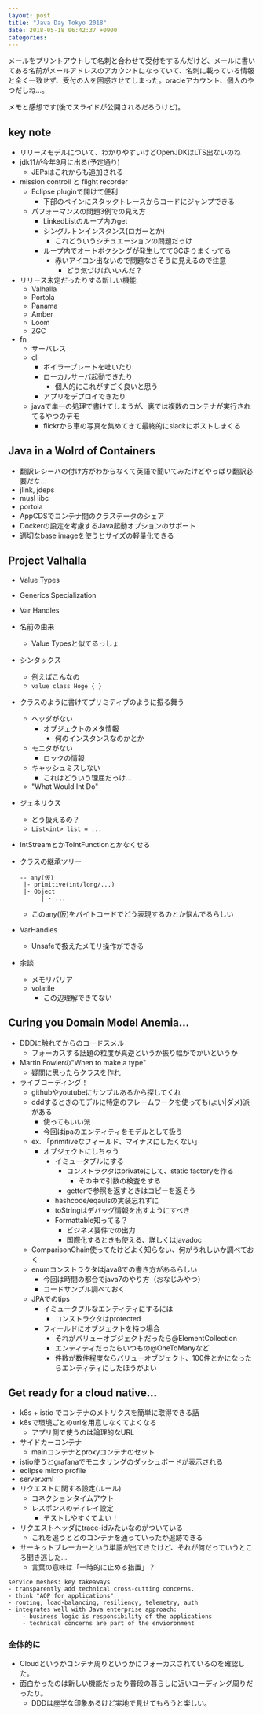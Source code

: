 ```yaml
---
layout: post
title: "Java Day Tokyo 2018"
date: 2018-05-18 06:42:37 +0900
categories: 
---
```


メールをプリントアウトして名刺と合わせて受付をするんだけど、メールに書いてある名前がメールアドレスのアカウントになっていて、名刺に載っている情報と全く一致せず、受付の人を困惑させてしまった。oracleアカウント、個人のやつだしね…。

メモと感想です(後でスライドが公開されるだろうけど)。

## key note
- リリースモデルについて、わかりやすいけどOpenJDKはLTS出ないのね
- jdk11が今年9月に出る(予定通り)
    - JEPsはこれからも追加される
- mission controll と flight recorder
    - Eclipse pluginで開けて便利
        - 下部のペインにスタックトレースからコードにジャンプできる
    - パフォーマンスの問題3例での見え方
        - LinkedListのループ内のget
        - シングルトンインスタンス(ロガーとか)
            - これどういうシチュエーションの問題だっけ
        - ループ内でオートボクシングが発生しててGC走りまくってる
            - 赤いアイコン出ないので問題なさそうに見えるので注意
                - どう気づけばいいんだ？
- リリース未定だったりする新しい機能
    - Valhalla
    - Portola
    - Panama
    - Amber
    - Loom
    - ZGC
- fn
    - サーバレス
    - cli
        - ボイラープレートを吐いたり
        - ローカルサーバ起動できたり
            - 個人的にこれがすごく良いと思う
        - アプリをデプロイできたり
    - javaで単一の処理で書けてしまうが、裏では複数のコンテナが実行されてるやつのデモ
        - flickrから車の写真を集めてきて最終的にslackにポストしまくる

## Java in a Wolrd of Containers
- 翻訳レシーバの付け方がわからなくて英語で聞いてみたけどやっぱり翻訳必要だな…
- jlink, jdeps
- musl libc
- portola
- AppCDSでコンテナ間のクラスデータのシェア
- Dockerの設定を考慮するJava起動オプションのサポート
- 適切なbase imageを使うとサイズの軽量化できる

## Project Valhalla
- Value Types
- Generics Specialization
- Var Handles

- 名前の由来
    - Value Typesと似てるっしょ
- シンタックス
    - 例えばこんなの
    - ```value class Hoge { } ```
- クラスのように書けてプリミティブのように振る舞う
    - ヘッダがない
        - オブジェクトのメタ情報
            - 何のインスタンスなのかとか
    - モニタがない
        - ロックの情報
    - キャッシュミスしない
        - これはどういう理屈だっけ…
    - "What Would Int Do"
- ジェネリクス
    - どう扱えるの？
    - `List<int> list = ...`
- IntStreamとかToIntFunctionとかなくせる
- クラスの継承ツリー
    ```
    -- any(仮)
     |- primitive(int/long/...)
     |- Object
          | - ...
    ```
    - このany(仮)をバイトコードでどう表現するのとか悩んでるらしい
- VarHandles
    - Unsafeで扱えたメモリ操作ができる
- 余談
    - メモリバリア
    - volatile
        - この辺理解できてない

## Curing you Domain Model Anemia...
- DDDに触れてからのコードスメル
    - フォーカスする話題の粒度が真逆というか振り幅がでかいというか
- Martin Fowlerの"When to make a type"
    - 疑問に思ったらクラスを作れ
- ライブコーディング！
    - githubやyoutubeにサンプルあるから探してくれ
    - dddするときのモデルに特定のフレームワークを使っても(よい|ダメ)派がある
        - 使ってもいい派
        - 今回はjpaのエンティティをモデルとして扱う
    - ex. 「primitiveなフィールド、マイナスにしたくない」
        - オブジェクトにしちゃう
            - イミュータブルにする
                - コンストラクタはprivateにして、static factoryを作る
                    - その中で引数の検査をする
                - getterで参照を返すときはコピーを返そう
            - hashcode/eqaulsの実装忘れずに
            - toStringはデバッグ情報を出すようにすべき
            - Formattable知ってる？
                - ビジネス要件での出力
                - 国際化するときも使える、詳しくはjavadoc
    - ComparisonChain使ってたけどよく知らない、何がうれしいか調べておく
    - enumコンストラクタはjava8での書き方があるらしい
        - 今回は時間の都合でjava7のやり方（おなじみやつ）
        - コードサンプル調べておく
    - JPAでのtips
        - イミュータブルなエンティティにするには
            - コンストラクタはprotected
        - フィールドにオブジェクトを持つ場合
            - それがバリューオブジェクトだったら@ElementCollection
            - エンティティだったらいつもの@OneToManyなど
            - 件数が数件程度ならバリューオブジェクト、100件とかになったらエンティティにしたほうがよい


## Get ready for a cloud native...
- k8s + istio でコンテナのメトリクスを簡単に取得できる話
- k8sで環境ごとのurlを用意しなくてよくなる
    - アプリ側で使うのは論理的なURL
- サイドカーコンテナ
    - mainコンテナとproxyコンテナのセット
- istio使うとgrafanaでモニタリングのダッシュボードが表示される
- eclipse micro profile
- server.xml
- リクエストに関する設定(ルール)
    - コネクションタイムアウト
    - レスポンスのディレイ設定
        - テストしやすくてよい！
- リクエストヘッダにtrace-idみたいなのがついている
    - これを追うとどのコンテナを通っていったか追跡できる
- サーキットブレーカーという単語が出てきたけど、それが何だっていうところ聞き逃した…
    - 言葉の意味は「一時的に止める措置」？

```
service meshes: key takeaways
- transparently add technical cross-cutting concerns.
- think "AOP for applications"
- routing, load-balancing, resiliency, telemetry, auth
- integrates well with Java enterprise approach:
    - business logic is responsibility of the applications
    - technical concerns are part of the envioronment
```

### 全体的に
- Cloudというかコンテナ周りというかにフォーカスされているのを確認した。
- 面白かったのは新しい機能だったり普段の暮らしに近いコーディング周りだったり。
    - DDDは座学な印象あるけど実地で見せてもらうと楽しい。

